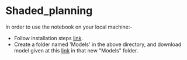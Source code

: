 # Shaded_planning

In order to use the notebook on your local machine:-
- Follow installation steps [link](https://github.com/facebookresearch/segment-anything/tree/main#installation "here").
-  Create a folder named 'Models' in the above directory, and download model given at this [link](https://dl.fbaipublicfiles.com/segment_anything/sam_vit_h_4b8939.pth) in that new "Models" folder.
